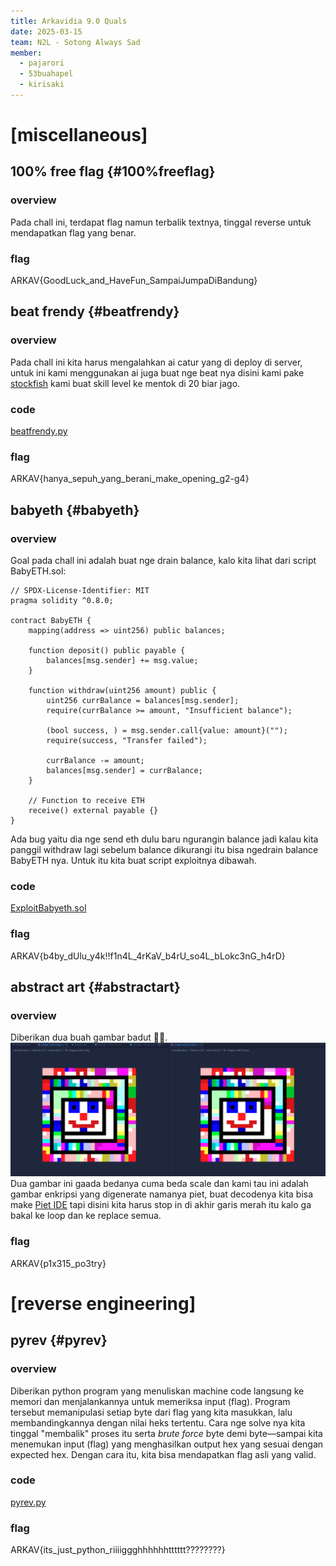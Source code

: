 ```yaml
---
title: Arkavidia 9.0 Quals
date: 2025-03-15
team: N2L - Sotong Always Sad
member:
  - pajarori
  - 53buahapel
  - kirisaki
---
```


# [miscellaneous] 

## 100% free flag {#100%freeflag}
### overview
  Pada chall ini, terdapat flag namun terbalik textnya, tinggal reverse untuk mendapatkan flag yang benar.

### flag
  ARKAV{GoodLuck_and_HaveFun_SampaiJumpaDiBandung}

## beat frendy {#beatfrendy}
### overview
  Pada chall ini kita harus mengalahkan ai catur yang di deploy di server, untuk ini kami menggunakan ai juga buat nge beat nya disini kami pake [stockfish](https://stockfishchess.org/) kami buat skill level ke mentok di 20 biar jago.

### code
  [beatfrendy.py](https://raw.githubusercontent.com/pajarori/ctf/refs/heads/main/2025/arkavidia-9.0/files/beatfrendy.py)

### flag
  ARKAV{hanya_sepuh_yang_berani_make_opening_g2-g4}

## babyeth {#babyeth}
### overview
  Goal pada chall ini adalah buat nge drain balance, kalo kita lihat dari script BabyETH.sol:
  ```solidity showLineNumbers
  // SPDX-License-Identifier: MIT
  pragma solidity ^0.8.0;

  contract BabyETH {
      mapping(address => uint256) public balances;

      function deposit() public payable {
          balances[msg.sender] += msg.value;
      }

      function withdraw(uint256 amount) public {
          uint256 currBalance = balances[msg.sender];
          require(currBalance >= amount, "Insufficient balance");

          (bool success, ) = msg.sender.call{value: amount}("");
          require(success, "Transfer failed");
          
          currBalance -= amount;
          balances[msg.sender] = currBalance;
      }

      // Function to receive ETH
      receive() external payable {}
  }
  ```
  Ada bug yaitu dia nge send eth dulu baru ngurangin balance jadi kalau kita panggil withdraw lagi sebelum balance dikurangi itu bisa ngedrain balance BabyETH nya. Untuk itu kita buat script exploitnya dibawah.

### code
  [ExploitBabyeth.sol](https://raw.githubusercontent.com/pajarori/ctf/refs/heads/main/2025/arkavidia-9.0/files/ExploitBabyeth.sol)

### flag
  ARKAV{b4by_dUlu_y4k!!f1n4L_4rKaV_b4rU_so4L_bLokc3nG_h4rD}

## abstract art {#abstractart}
### overview
  Diberikan dua buah gambar badut 🤡🤡. 
  ![badut](https://raw.githubusercontent.com/pajarori/ctf/refs/heads/main/2025/arkavidia-9.0/files/abstractart-1.png)
  Dua gambar ini gaada bedanya cuma beda scale dan kami tau ini adalah gambar enkripsi yang digenerate namanya piet, buat decodenya kita bisa make [Piet IDE](https://gabriellesc.github.io/piet/) tapi disini kita harus stop in di akhir garis merah itu kalo ga bakal ke loop dan ke replace semua.

### flag
  ARKAV{p1x315_po3try}

# [reverse engineering]

## pyrev {#pyrev}
### overview
  Diberikan python program yang menuliskan machine code langsung ke memori dan menjalankannya untuk memeriksa input (flag). Program tersebut memanipulasi setiap byte dari flag yang kita masukkan, lalu membandingkannya dengan nilai heks tertentu. Cara nge solve nya kita tinggal "membalik" proses itu serta *brute force* byte demi byte—sampai kita menemukan input (flag) yang menghasilkan output hex yang sesuai dengan expected hex. Dengan cara itu, kita bisa mendapatkan flag asli yang valid.

### code
  [pyrev.py](https://raw.githubusercontent.com/pajarori/ctf/refs/heads/main/2025/arkavidia-9.0/files/pyrev.py)

### flag
  ARKAV{its_just_python_riiiiggghhhhhhtttttt????????}